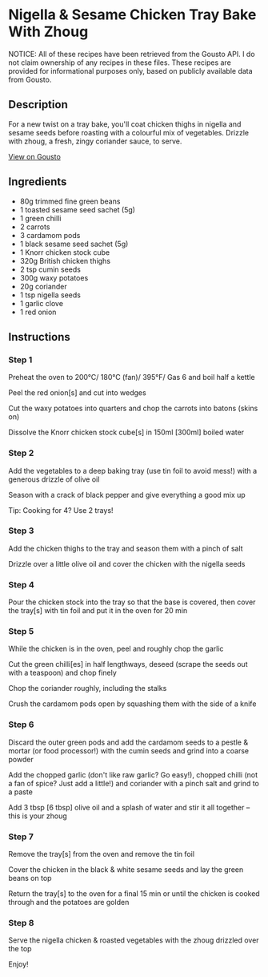 # Nigella & Sesame Chicken Tray Bake With Zhoug

NOTICE: All of these recipes have been retrieved from the Gousto API. I do not claim ownership of any recipes in these files. These recipes are provided for informational purposes only, based on publicly available data from Gousto.

## Description

For a new twist on a tray bake, you'll coat chicken thighs in nigella and sesame seeds before roasting with a colourful mix of vegetables. Drizzle with zhoug, a fresh, zingy coriander sauce, to serve.

[View on Gousto](https://www.gousto.co.uk/recipes/cookbook/nigella-sesame-chicken-tray-bake-with-zhoug)

## Ingredients

- 80g trimmed fine green beans
- 1 toasted sesame seed sachet (5g)
- 1 green chilli
- 2 carrots
- 3 cardamom pods
- 1 black sesame seed sachet (5g)
- 1 Knorr chicken stock cube
- 320g British chicken thighs
- 2 tsp cumin seeds
- 300g waxy potatoes
- 20g coriander
- 1 tsp nigella seeds
- 1 garlic clove
- 1 red onion

## Instructions


### Step 1

Preheat the oven to 200°C/ 180°C (fan)/ 395°F/ Gas 6 and boil half a kettle

Peel the red onion<span class="text-danger">[s] </span>and cut into wedges

Cut the waxy potatoes into quarters and chop the carrots into batons (skins on)

Dissolve the Knorr chicken stock cube<span class="text-danger">[s]</span> in 150ml <span class="text-danger">[300ml]</span> boiled water


### Step 2

Add the vegetables to a deep baking tray (use tin foil to avoid mess!) with a generous drizzle of olive oil

Season with a crack of black pepper and give everything a good mix up

Tip: Cooking for 4? Use 2 trays!


### Step 3

Add the chicken thighs to the tray and season them with a pinch of salt

Drizzle over a little olive oil and cover the chicken with the nigella seeds


### Step 4

Pour the chicken stock into the tray so that the base is covered, then cover the tray<span class="text-danger">[s]</span> with tin foil and put it in the oven for 20 min


### Step 5

While the chicken is in the oven, peel and roughly chop the garlic

Cut the green chilli<span class="text-danger">[es]</span> in half lengthways, deseed (scrape the seeds out with a teaspoon) and chop finely

Chop the coriander roughly, including the stalks

Crush the cardamom pods open by squashing them with the side of a knife


### Step 6

Discard the outer green pods and add the cardamom seeds to a pestle & mortar (or food processor!) with the cumin seeds and grind into a coarse powder

Add the chopped garlic (don't like raw garlic? Go easy!), chopped chilli (not a fan of spice? Just add a little!) and coriander with a pinch salt and grind to a paste

Add 3 tbsp <span class="text-danger">[6 tbsp]</span> olive oil and a splash of water and stir it all together – this is your zhoug


### Step 7

Remove the tray<span class="text-danger">[s] </span>from the oven and remove the tin foil

Cover the chicken in the black & white sesame seeds and lay the green beans on top

Return the tray<span class="text-danger">[s] </span>to the oven for a final 15 min or until the chicken is cooked through and the potatoes are golden

### Step 8

Serve the nigella chicken & roasted vegetables with the zhoug drizzled over the top

Enjoy!

